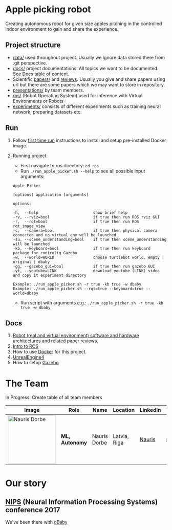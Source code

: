 # Apple picking robot

Creating autonomous robot for given size apples pitching in the controlled indoor environment to gain and share the experience.

## Project structure

* [data/](data/) used throughout project. Usually we ignore data stored there from .git perspective.
* [docs/](docs/) project documentations. All topics we want to be documented. See [Docs](#docs) table of content.
* Scientific [papers/](papers/) and [reviews](papers/PaperReview.md). Usually you give and share papers using url but there are some papers which we may want to store in repository.
* [presentations/](presentations/) by team members.
* [ros/](ros/) (Robot Operating System) used for inference with Virtual Environments or Robots
* [experiments/](experiments/) consists of different experiments such as training neural network, preparing datasets etc.

## Run

1. Follow [first time run](docs/Docker.md) instructions to install and setup pre-installed Docker image.
2. Running project.
    * First navigate to ros directory: `cd ros`
    * Run `./run_apple_picker.sh --help` to see all possible input arguments:

    ```
    Apple Picker

    [options] application [arguments]

    options:

    -h,  --help                        show brief help
    -rv, --rviz=bool                   if true then run ROS rviz GUI
    -r,  --rqt=bool                    if true then run ROS rqt_image_view
    -c,  --camera=bool                 if true then physical camera connected and no virtual env will be launched
    -su, --scene_understanding=bool    if true then scene_understanding will be launched
    -kb, --keyboard=bool               if true then run keyboard package for controlig Gazebo
    -w,  --world=WORLD                 choose turtlebot world. empty | original | dbaby
    -gg, --gazebo_gui=bool             if true then run gazebo GUI
    -yt, --youtube=LINK                download youtube (LINK) video and copy it experiment directory

    Example: ./run_apple_picker.sh -r true -kb true -w dbaby
    Example: ./run_apple_picker.sh --rqt=true --keyboard=true --world=dbaby
    ```
    * Run script with arguments e.g.: `./run_apple_picker.sh -r true -kb true -w dbaby`

## Docs

1. [Robot (real and virtual environment) software and hardware architectures](docs/ArchitectureProposal.md) and related paper reviews.
2. [Intro to ROS](docs/ROS.md)
3. How to use [Docker](docs/Docker.md) for this project.
4. [UnrealEngine4](docs/UnrealEngine4.md)
5. How to setup [Gazebo](docs/Gazebo.md)

# The Team

In Progress: Create table of all team members

|     Image              |     Role      |      Name      |    Location   | LinkedIn    |     email   |
|------------------------|---------------|----------------|---------------|-------------|-------------|
| <img src="./images/nauris_dorbe.jpg" alt="Nauris Dorbe" width="150" height="150"> |__ML, Autonomy__| Nauris Dorbe | Latvia, Riga | [Nauris](https://www.linkedin.com/in/naurisdorbe) | <naurisdorbe@gmail.com> |

# Our story

## [NIPS](https://nips.cc/) (Neural Information Processing Systems) conference 2017

We've been there with [dBaby](https://github.com/LUMII-AILab/dBaby)
